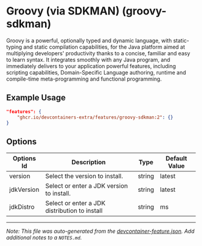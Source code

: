 
# Groovy (via SDKMAN) (groovy-sdkman)

Groovy is a powerful, optionally typed and dynamic language, with static-typing
and static compilation capabilities, for the Java platform aimed at multiplying
developers' productivity thanks to a concise, familiar and easy to learn syntax.
It integrates smoothly with any Java program, and immediately delivers to your
application powerful features, including scripting capabilities, Domain-Specific
Language authoring, runtime and compile-time meta-programming and functional
programming.

## Example Usage

```json
"features": {
    "ghcr.io/devcontainers-extra/features/groovy-sdkman:2": {}
}
```

## Options

| Options Id | Description | Type | Default Value |
|-----|-----|-----|-----|
| version | Select the version to install. | string | latest |
| jdkVersion | Select or enter a JDK version to install. | string | latest |
| jdkDistro | Select or enter a JDK distribution to install | string | ms |



---

_Note: This file was auto-generated from the [devcontainer-feature.json](devcontainer-feature.json).  Add additional notes to a `NOTES.md`._
